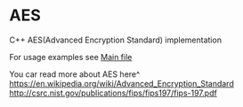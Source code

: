 # AES
C++ AES(Advanced Encryption Standard) implementation

For usage examples see [Main file](https://github.com/SergeyBel/AES/blob/master/main.cpp)

You car read more about AES here^
https://en.wikipedia.org/wiki/Advanced_Encryption_Standard
http://csrc.nist.gov/publications/fips/fips197/fips-197.pdf


